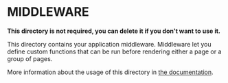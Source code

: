 # MIDDLEWARE

**This directory is not required, you can delete it if you don't want to use it.**

This directory contains your application middleware. Middleware let you define custom functions that can be run before rendering either a page or a group of pages.

More information about the usage of this directory in [the documentation](https://nuxtjs.org/guide/routing#middleware).
